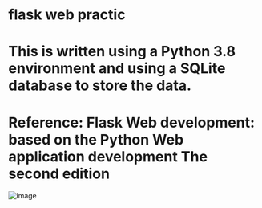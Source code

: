
# flask web practic
# This is written using a Python 3.8 environment and using a SQLite database to store the data.
# Reference: Flask Web development: based on the Python Web application development The second edition
![image](https://user-images.githubusercontent.com/57307446/119959113-4404bd80-bfd6-11eb-90bb-50267e06eadc.png)
